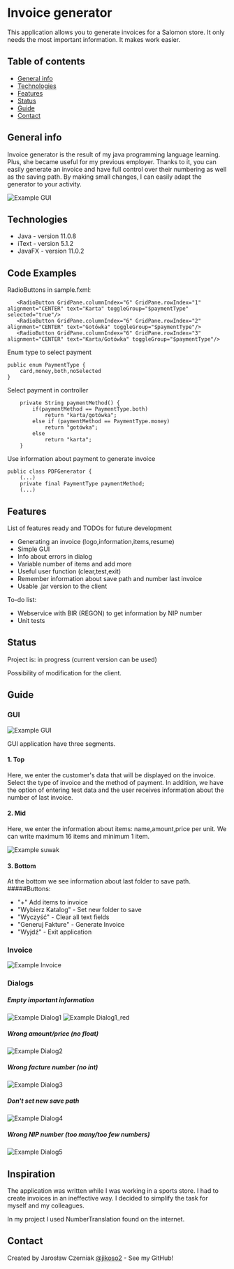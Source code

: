 # Invoice generator
> 
This application allows you to generate invoices for a Salomon store. It only needs the most important information. It makes work easier.

## Table of contents
* [General info](#general-info)
* [Technologies](#technologies)
* [Features](#features)
* [Status](#status)
* [Guide](#guide)
* [Contact](#contact)

## General info

Invoice generator is the result of my java programming language learning. 
Plus, she became useful for my previous employer. 
Thanks to it, you can easily generate an invoice and have full control over their numbering as well as the saving path. 
By making small changes, I can easily adapt the generator to your activity.

![Example GUI](./img_README/Small_GUI.png)

## Technologies
* Java - version 11.0.8
* iText - version 5.1.2
* JavaFX - version 11.0.2


## Code Examples
RadioButtons in sample.fxml:
```
   <RadioButton GridPane.columnIndex="6" GridPane.rowIndex="1" alignment="CENTER" text="Karta" toggleGroup="$paymentType" selected="true"/>
   <RadioButton GridPane.columnIndex="6" GridPane.rowIndex="2" alignment="CENTER" text="Gotówka" toggleGroup="$paymentType"/>
   <RadioButton GridPane.columnIndex="6" GridPane.rowIndex="3" alignment="CENTER" text="Karta/Gotówka" toggleGroup="$paymentType"/>
```
Enum type to select payment
```
public enum PaymentType {
    card,money,both,noSelected
}
```
Select payment in controller
```
    private String paymentMethod() {
        if(paymentMethod == PaymentType.both)
            return "karta/gotówka";
        else if (paymentMethod == PaymentType.money)
            return "gotówka";
        else
            return "karta";
    }
```
Use information about payment to generate invoice
```
public class PDFGenerator {
    (...)
    private final PaymentType paymentMethod;
    (...)
```
## Features
List of features ready and TODOs for future development
* Generating an invoice (logo,information,items,resume)
* Simple GUI
* Info about errors in dialog
* Variable number of items and add more
* Useful user function (clear,test,exit)
* Remember information about save path and number last invoice
* Usable .jar version to the client

To-do list:
* Webservice with BIR (REGON) to get information by NIP number
* Unit tests

## Status
Project is: in progress (current version can be used)

Possibility of modification for the client.

## Guide

### GUI
![Example GUI](./img_README/GUI_1.png)

GUI application have three segments.

#### 1. Top
Here, we enter the customer's data that will be displayed on the invoice.
Select the type of invoice and the method of payment. 
In addition, we have the option of entering test data and the user receives information about the number of last invoice.
#### 2. Mid
Here, we enter the information about items: name,amount,price per unit.
We can write maximum 16 items and minimum 1 item.

![Example suwak](./img_README/GUI_2.PNG)
#### 3. Bottom
At the bottom we see information about last folder to save path.
#####Buttons:
+ "+" Add items to invoice
+ "Wybierz Katalog" - Set new folder to save
+ "Wyczyść" - Clear all text fields
+ "Generuj Fakture" - Generate Invoice
+ "Wyjdź" - Exit application
### Invoice
![Example Invoice](./img_README/Invoice_1.PNG)

### Dialogs
##### Empty important information
![Example Dialog1](./img_README/Dialog_1.png)
![Example Dialog1_red](./img_README/Dialog_1_red.PNG)
##### Wrong amount/price (no float)
![Example Dialog2](./img_README/Dialog_2.png)
##### Wrong facture number (no int)
![Example Dialog3](./img_README/Dialog_3.png)
##### Don't set new save path
![Example Dialog4](./img_README/Dialog_4.png)
##### Wrong NIP number (too many/too few numbers)
![Example Dialog5](./img_README/Dialog_5.PNG)
## Inspiration

The application was written while I was working in a sports store. I had to create invoices in an ineffective way.
I decided to simplify the task for myself and my colleagues.

In my project I used NumberTranslation found on the internet.

## Contact
Created by Jarosław Czerniak [@jikoso2](https://github.com/jikoso2) - See my GitHub!